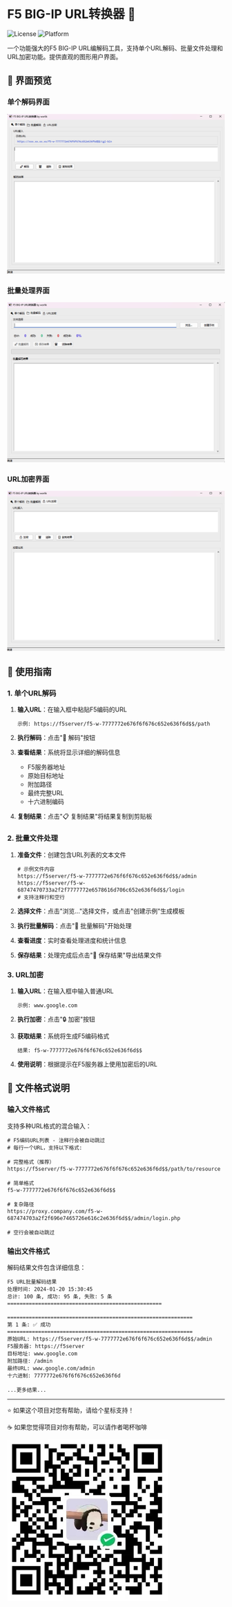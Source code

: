 # F5 BIG-IP URL转换器 🚀

![License](https://img.shields.io/badge/license-MIT-blue.svg)
![Platform](https://img.shields.io/badge/platform-Windows-lightgrey.svg)

一个功能强大的F5 BIG-IP URL编解码工具，支持单个URL解码、批量文件处理和URL加密功能。提供直观的图形用户界面。

## 📱 界面预览

### 单个解码界面

![单个解码.png](https://github.com/worlik/F5_BIG_IP_URL/blob/main/%E5%8D%95%E4%B8%AA%E8%A7%A3%E7%A0%81.png?raw=true)

### 批量处理界面

![批量解码.png](https://github.com/worlik/F5_BIG_IP_URL/blob/main/%E6%89%B9%E9%87%8F%E8%A7%A3%E7%A0%81.png?raw=true)

### URL加密界面

![url加密.png](https://github.com/worlik/F5_BIG_IP_URL/blob/main/url%E5%8A%A0%E5%AF%86.png?raw=true)

## 📖 使用指南

### 1. 单个URL解码

1. **输入URL**：在输入框中粘贴F5编码的URL
   ```
   示例: https://f5server/f5-w-7777772e676f6f676c652e636f6d$$/path
   ```

2. **执行解码**：点击"🚀 解码"按钮

3. **查看结果**：系统将显示详细的解码信息
   - F5服务器地址
   - 原始目标地址
   - 附加路径
   - 最终完整URL
   - 十六进制编码

4. **复制结果**：点击"📋 复制结果"将结果复制到剪贴板

### 2. 批量文件处理

1. **准备文件**：创建包含URL列表的文本文件
   ```
   # 示例文件内容
   https://f5server/f5-w-7777772e676f6f676c652e636f6d$$/admin
   https://f5server/f5-w-68747470733a2f2f7777772e6578616d706c652e636f6d$$/login
   # 支持注释行和空行
   ```

2. **选择文件**：点击"浏览..."选择文件，或点击"创建示例"生成模板

3. **执行批量解码**：点击"🚀 批量解码"开始处理

4. **查看进度**：实时查看处理进度和统计信息

5. **保存结果**：处理完成后点击"💾 保存结果"导出结果文件

### 3. URL加密

1. **输入URL**：在输入框中输入普通URL
   ```
   示例: www.google.com
   ```

2. **执行加密**：点击"🔒 加密"按钮

3. **获取结果**：系统将生成F5编码格式
   ```
   结果: f5-w-7777772e676f6f676c652e636f6d$$
   ```

4. **使用说明**：根据提示在F5服务器上使用加密后的URL

## 📝 文件格式说明

### 输入文件格式
支持多种URL格式的混合输入：

```text
# F5编码URL列表 - 注释行会被自动跳过
# 每行一个URL，支持以下格式:

# 完整格式（推荐）
https://f5server/f5-w-7777772e676f6f676c652e636f6d$$/path/to/resource

# 简单格式
f5-w-7777772e676f6f676c652e636f6d$$

# 复杂路径
https://proxy.company.com/f5-w-687474703a2f2f696e7465726e616c2e636f6d$$/admin/login.php

# 空行会被自动跳过

```

### 输出文件格式
解码结果文件包含详细信息：

```text
F5 URL批量解码结果
处理时间: 2024-01-20 15:30:45
总计: 100 条, 成功: 95 条, 失败: 5 条
==================================================

============================================================
第 1 条: ✅ 成功
============================================================
原始URL: https://f5server/f5-w-7777772e676f6f676c652e636f6d$$/admin
F5服务器: https://f5server
目标地址: www.google.com
附加路径: /admin
最终URL: www.google.com/admin
十六进制: 7777772e676f6f676c652e636f6d

...更多结果...
```

---

⭐ 如果这个项目对您有帮助，请给个星标支持！

☕️ 如果您觉得项目对你有帮助，可以请作者喝杯咖啡

![img.jpg](https://github.com/worlik/F5_BIG_IP_URL/blob/main/img.jpg?raw=true)


